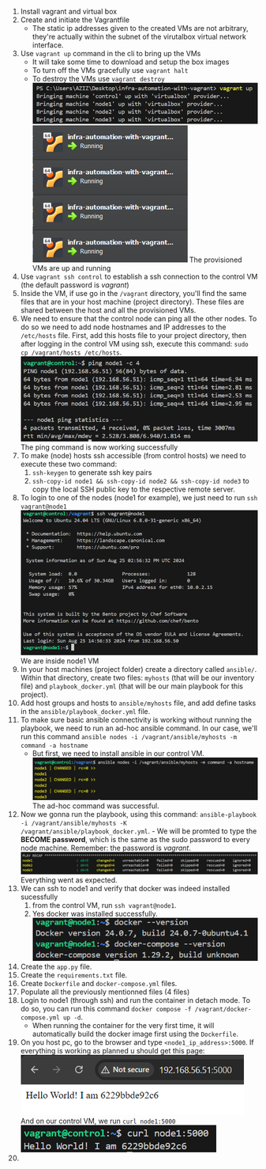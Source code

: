 1. Install vagrant and virtual box
2. Create and initiate the Vagrantfile
   - The static ip addresses given to the created VMs are not arbitrary, they're actually within the subnet of the virutalbox virtual network interface.
3. Use `vagrant up` command in the cli to bring up the VMs
    - It will take some time to download and setup the box images
    - To turn off the VMs gracefully use `vagrant halt`
    - To destroy the VMs use `vagrant destroy`
  ![alt text](img/image-3.png)
  ![alt text](img/image-4.png)
  The provisioned VMs are up and running
4. Use `vagrant ssh control` to establish a ssh connection to the control VM (the default password is *vagrant*)
5. Inside the VM, if use go in the `/vagrant` directory, you'll find the same files that are in your host machine (project directory). These files are shared between the host and all the provisioned VMs.
6. We need to ensure that the control node can ping all the other nodes. To do so we need to add node hostnames and IP addresses to the `/etc/hosts` file. First, add this hosts file to your project directory, then after logging in the control VM using ssh, execute this command: `sudo cp /vagrant/hosts /etc/hosts`.
    ![alt text](img/image.png)
    The ping command is now working successfully
7. To make (node) hosts ssh accessible (from control hosts) we need to execute these two command:
   1. `ssh-keygen` to generate ssh key pairs
   2. `ssh-copy-id node1 && ssh-copy-id node2 && ssh-copy-id node3` to copy the local SSH public key to the respective remote server.
8. To login to one of the nodes (node1 for example), we just need to run `ssh vagrant@node1`
    ![alt text](img/image-1.png)
    We are inside node1 VM
9. In your host machines (project folder) create a directory called `ansible/`. Within that directory, create two files: `myhosts` (that will be our inventory file) and `playbook_docker.yml` (that will be our main playbook for this project).
10. Add host groups and hosts to `ansible/myhosts` file, and add define tasks in the `ansible/playbook_docker.yml` file.
11. To make sure basic ansible connectivity is working without running the playbook, we need to run an ad-hoc ansible command. In our case, we'll run this command `ansible nodes -i /vagrant/ansible/myhosts -m command -a hostname`
    - But first, we need to install ansible in our control VM.
    ![alt text](img/image-2.png)
    The ad-hoc command was successful.
12.  Now we gonna run the playbook, using this command: `ansible-playbook -i /vagrant/ansible/myhosts -K /vagrant/ansible/playbook_docker.yml`.
    - We will be promted to type the **BECOME password**, which is the same as the sudo password to every node machine. Remember: the password is *vagrant*.
  ![alt text](img/image-5.png)
  Everything went as expected.
13. We can ssh to node1 and verify that docker was indeed installed sucessfully
    1.  from the control VM, run `ssh vagrant@node1`.
    2.  Yes docker was installed successfully.
        ![alt text](img/image-6.png)
14. Create the `app.py` file.
15. Create the `requirements.txt` file.
16. Create `Dockerfile` and `docker-compose.yml` files.
17. Populate all the previously mentionned files (4 files)
18. Login to node1 (through ssh) and run the container in detach mode. To do so, you can run this command `docker compose -f /vagrant/docker-compose.yml up -d`.
    - When running the container for the very first time, it will automatically build the docker image first using the `Dockerfile`.
19. On you host pc, go to the browser and type `<node1_ip_address>:5000`. If everything is working as planned u should get this page:
    ![alt text](image.png)
    And on our control VM, we run `curl node1:5000`
    ![alt text](image-1.png)
20. 